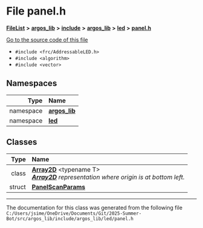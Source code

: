 

# File panel.h



[**FileList**](files.md) **>** [**argos\_lib**](dir_f9cbf5730473812e84551a5945ef39f8.md) **>** [**include**](dir_0330651415bf66743a1cd99e3d0db0bc.md) **>** [**argos\_lib**](dir_934baf9e7d2bb4710ca41f9f25ef3ea4.md) **>** [**led**](dir_92b511606ba5c2da7e2dda655454d24f.md) **>** [**panel.h**](panel_8h.md)

[Go to the source code of this file](panel_8h_source.md)



* `#include <frc/AddressableLED.h>`
* `#include <algorithm>`
* `#include <vector>`













## Namespaces

| Type | Name |
| ---: | :--- |
| namespace | [**argos\_lib**](namespaceargos__lib.md) <br> |
| namespace | [**led**](namespaceargos__lib_1_1led.md) <br> |


## Classes

| Type | Name |
| ---: | :--- |
| class | [**Array2D**](classargos__lib_1_1led_1_1_array2_d.md) &lt;typename T&gt;<br>[_**Array2D**_](classargos__lib_1_1led_1_1_array2_d.md) _representation where origin is at bottom left._ |
| struct | [**PanelScanParams**](structargos__lib_1_1led_1_1_panel_scan_params.md) <br> |



















































------------------------------
The documentation for this class was generated from the following file `C:/Users/jsime/OneDrive/Documents/Git/2025-Summer-Bot/src/argos_lib/include/argos_lib/led/panel.h`

